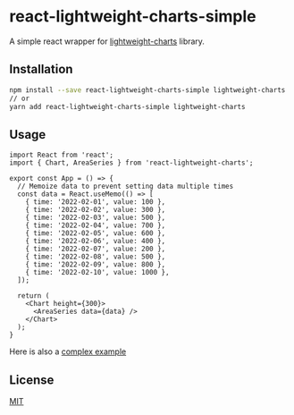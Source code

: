 # react-lightweight-charts-simple

A simple react wrapper for [lightweight-charts](https://github.com/tradingview/lightweight-charts) library.

## Installation

```bash
npm install --save react-lightweight-charts-simple lightweight-charts
// or
yarn add react-lightweight-charts-simple lightweight-charts
```

## Usage

```tsx
import React from 'react';
import { Chart, AreaSeries } from 'react-lightweight-charts';

export const App = () => {
  // Memoize data to prevent setting data multiple times
  const data = React.useMemo(() => [
    { time: '2022-02-01', value: 100 },
    { time: '2022-02-02', value: 300 },
    { time: '2022-02-03', value: 500 },
    { time: '2022-02-04', value: 700 },
    { time: '2022-02-05', value: 600 },
    { time: '2022-02-06', value: 400 },
    { time: '2022-02-07', value: 200 },
    { time: '2022-02-08', value: 500 },
    { time: '2022-02-09', value: 800 },
    { time: '2022-02-10', value: 1000 },
  ]);

  return (
    <Chart height={300}>
      <AreaSeries data={data} />
    </Chart>
  );
}
```

Here is also a [complex example](./example/app/index.tsx)

## License
[MIT](./LICENSE)
